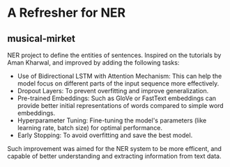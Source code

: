 
# A Refresher for NER
**musical-mirket**
-----

NER project to define the entities of sentences. Inspired on the tutorials by Aman Kharwal, and improved by adding the following tasks:

- Use of Bidirectional LSTM with Attention Mechanism: This can help the model focus on different parts of the input sequence more effectively.
- Dropout Layers: To prevent overfitting and improve generalization.
- Pre-trained Embeddings: Such as GloVe or FastText embeddings can provide better initial representations of words compared to simple word embeddings.
- Hyperparameter Tuning: Fine-tuning the model's parameters (like learning rate, batch size) for optimal performance.
- Early Stopping: To avoid overfitting and save the best model.

Such improvement was aimed for the NER system to be more efficent, and capable of better understanding and extracting information from text data.
